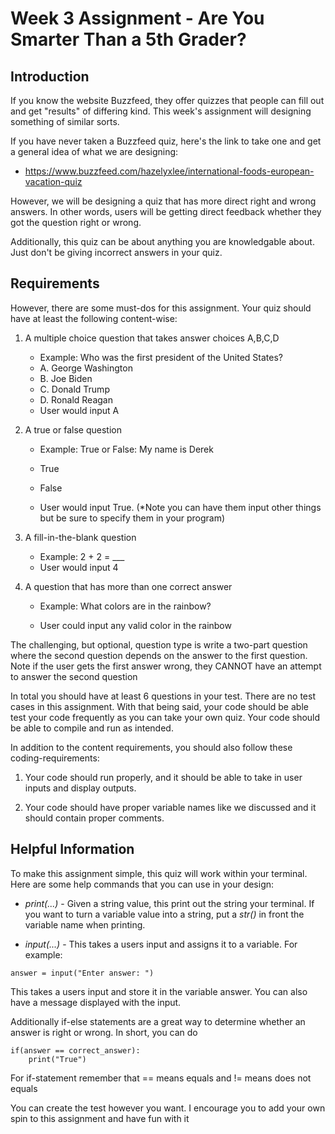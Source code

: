 # Week 3 Assignment - Are You Smarter Than a 5th Grader?

## Introduction
If you know the website Buzzfeed, they offer quizzes that people can fill out and get "results" of differing kind. This week's assignment will designing something of similar sorts. 

If you have never taken a Buzzfeed quiz, here's the link to take one and get a general idea of what we are designing: 
- https://www.buzzfeed.com/hazelyxlee/international-foods-european-vacation-quiz

However, we will be designing a quiz that has more direct right and wrong answers. In other words, users will be getting direct feedback whether they got the question right or wrong.

Additionally, this quiz can be about anything you are knowledgable about. Just don't be giving incorrect answers in your quiz.

## Requirements
However, there are some must-dos for this assignment. Your quiz should have at least the following content-wise:

1. A multiple choice question that takes answer choices A,B,C,D

    - Example: Who was the first president of the United States?
    - A. George Washington
    - B. Joe Biden
    - C. Donald Trump
    - D. Ronald Reagan
    - User would input A

2. A true or false question
    - Example: True or False: My name is Derek
    - True
    - False

    - User would input True. (*Note you can have them input other things but be sure to specify them in your program)

3. A fill-in-the-blank question 
    - Example: 2 + 2 = ___
    - User would input 4

4. A question that has more than one correct answer
    - Example: What colors are in the rainbow?

   -  User could input any valid color in the rainbow

The challenging, but optional, question type is write a two-part question where the second question
depends on the answer to the first question. Note if the user gets the first answer wrong, they CANNOT
have an attempt to answer the second question

In total you should have at least 6 questions in your test. There are no test cases in this assignment. With that being said, your code should be able test your code frequently as you can take your own quiz. Your code should be able to compile and run as intended.

In addition to the content requirements, you should also follow these coding-requirements:

1. Your code should run properly, and it should be able to take in user inputs and display outputs.

2. Your code should have proper variable names like we discussed and it should contain proper comments.

## Helpful Information
To make this assignment simple, this quiz will work within your terminal. Here are some help commands that you can use in your design:

- *print(...)* - Given a string value, this print out the string your terminal. If you want to turn a variable value into a string, put a *str()* in front the variable name when printing.

- *input(...)* - This takes a users input and assigns it to a variable. For example:
```
answer = input("Enter answer: ")
```

This takes a users input and store it in the variable answer. You can also have a message displayed with the input. 

Additionally if-else statements are a great way to determine whether an answer is right or wrong. In short, you can do
```
if(answer == correct_answer):
    print("True")
```

For if-statement remember that == means equals and != means does not equals

You can create the test however you want. I encourage you to add your own spin to this assignment and have fun with it